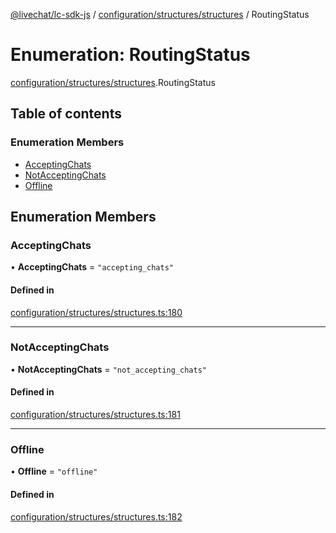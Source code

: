 [@livechat/lc-sdk-js](../README.md) / [configuration/structures/structures](../modules/configuration_structures_structures.md) / RoutingStatus

# Enumeration: RoutingStatus

[configuration/structures/structures](../modules/configuration_structures_structures.md).RoutingStatus

## Table of contents

### Enumeration Members

- [AcceptingChats](configuration_structures_structures.RoutingStatus.md#acceptingchats)
- [NotAcceptingChats](configuration_structures_structures.RoutingStatus.md#notacceptingchats)
- [Offline](configuration_structures_structures.RoutingStatus.md#offline)

## Enumeration Members

### AcceptingChats

• **AcceptingChats** = ``"accepting_chats"``

#### Defined in

[configuration/structures/structures.ts:180](https://github.com/livechat/lc-sdk-js/blob/d267eeb/src/configuration/structures/structures.ts#L180)

___

### NotAcceptingChats

• **NotAcceptingChats** = ``"not_accepting_chats"``

#### Defined in

[configuration/structures/structures.ts:181](https://github.com/livechat/lc-sdk-js/blob/d267eeb/src/configuration/structures/structures.ts#L181)

___

### Offline

• **Offline** = ``"offline"``

#### Defined in

[configuration/structures/structures.ts:182](https://github.com/livechat/lc-sdk-js/blob/d267eeb/src/configuration/structures/structures.ts#L182)
